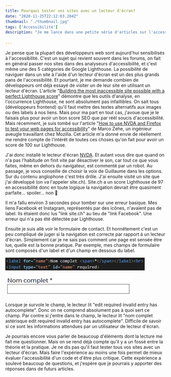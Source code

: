 ```yaml
---
title: Pourquoi tester vos sites avec un lecteur d'écran?
date: "2020-11-25T22:12:03.284Z"
thumbnail: "./thumbnail.jpg"
tags: ['Accessibilité']
description: "Je me lance dans une petite série d'articles sur l'accessibilité. Je commence par un des grands concernés de ce domaine: les lecteurs d'écran."

---
```


Je pense que la plupart des développeurs web sont aujourd'hui sensibilisés à l'accessibilité. C'est un sujet qui revient souvent dans les forums, on fait en général passer nos sites dans des analyseurs d'accessibilité, et c'est même une des 5 catégories de Google Lighthouse. La possibilité de naviguer dans un site à l'aide d'un lecteur d'écran est un des plus grands pans de l'accessibilité. Et pourtant, je me demande combien de développeurs ont déjà essayé de visiter un de leur site en utilisant un lecteur d'écran. L'article "[Building the most inaccessible site possible with a perfect Lighthouse score](https://www.matuzo.at/blog/building-the-most-inaccessible-site-possible-with-a-perfect-lighthouse-score/)" démontre que les outils d'analyse, en l'occurrence Lighthouse, ne sont absolument pas infaillibles. On sait tous (développeurs frontend) qu'il faut mettre des textes alternatifs aux images ou des labels à nos liens. Mais pour ma part en tout cas, j'avoue que je le faisais plus pour avoir un bon score SEO que par réél soucis d'accessibilité. Mais récemment, je suis tombé sur l'article "[How to use NVDA and Firefox to test your web pages for accessibility](https://www.marcozehe.de/how-to-use-nvda-and-firefox-to-test-your-web-pages-for-accessibility/)" de Marco Zehe, un ingénieur aveugle travaillant chez Mozilla. Cet article m'a donné envie de réellement me rendre compte de l'intérêt de toutes ces choses qu'on fait pour avoir un score de 100 sur Lighthouse.

J'ai donc installé le lecteur d'écran [NVDA](https://www.nvaccess.org/). Et autant vous dire que quand on n'a pas l'habitude on finit vite par désactiver le son, car tout ce que vous faites, même en dehors du navigateur, est commenté par un robot. Au passage, je vous conseille de choisir la voix de Guillaume dans les options. Sur du contenu anglophone c'est très drôle. J'ai ensuite visité un site que j'ai développé (on va l'appeler site.ch). Site.ch a un score Lighthouse de 97 en accessibilité donc en toute logique la navigation devrait être quasiment parfaite... spoiler... non 🙂

Il m'a fallu environ 3 secondes pour tomber sur une erreur basique. Mes liens Facebook et Instagram, représentés par des icônes, n'avaient pas de label. Ils étaient donc lus "link site.ch" au lieu de "link Facebook". Une erreur qui n'a pas été détectée par Lighthouse.

Ensuite je suis allé voir le formulaire de contact. Et honnêtement c'est un peu compliqué de juger si la navigation est correcte par rapport à un lecteur d'écran. Simplement car je ne sais pas comment une page est sensée être lue, quelle est la bonne pratique. Par exemple, mes champs de formulaire sont composés d'un label et d'un champ en dessous du label. 

![code](./code.jpg)

![champ](./champ.jpg)

Lorsque je survole le champ, le lecteur lit "edit required invalid entry has autocomplete". Donc on ne comprend absolument pas à quoi sert ce champ. Par contre si j'entre dans le champ, le lecteur lit "nom complet astérisque edit required invalid entry has autocomplete". Difficile de savoir si ce sont les informations attendues par un utilisateur de lecteur d'écran.

Je pourrais encore vous parler de beaucoup d'éléments dont la lecture me fait me questionner. Mais on se rend déjà compte qu'il y a un fossé entre la théorie et la pratique. Je ne dis pas qu'il faut tester tous vos sites avec un lecteur d'écran. Mais faire l'expérience au moins une fois permet de mieux évaluer l'accessibilité d'un code et d'être plus critique. Cette expérience a soulevé beaucoup de questions, et j'espère que je pourrais y apporter des réponses dans de futurs articles.